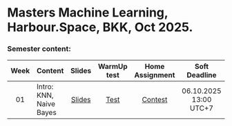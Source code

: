 # Masters Machine Learning, Harbour.Space, BKK, Oct 2025.
### Semester content:

[ContestID_W01]: 
[ContestID_W02]: 
[ContestID_W03]: 
[ContestID_W04]: 
[ContestID_W05]: 
[ContestID_W06]: 
[ContestID_W07]: 
[ContestID_W08]: 
[ContestID_W09]: 
[ContestID_W10]: 

[WarmUp_test_W01]: https://forms.gle/48LBjj9CsAUdK7ru9
[WarmUp_test_W02]: https://forms.gle/
[WarmUp_test_W03]: https://forms.gle/
[WarmUp_test_W04]: https://forms.gle/
[WarmUp_test_W05]: https://forms.gle/
[WarmUp_test_W06]: https://forms.gle/
[WarmUp_test_W07]: https://forms.gle/
[WarmUp_test_W08]: https://forms.gle/
[WarmUp_test_W09]: https://forms.gle/
[WarmUp_test_W10]: https://forms.gle/
[WarmUp_test_W11]: https://forms.gle/

[Slides_W01]: ../master/class01_/BKK.2025.ML.Class01.pdf
[Slides_W02]: ../master/class02_.../BKK.2025.ML.Class02.pdf
[Slides_W03]: ../master/class03_.../BKK.2025.ML.Class03.pdf
[Slides_W04]: ../master/class04_.../BKK.2025.ML.Class04.pdf
[Slides_W05]: ../master/class05_.../BKK.2025.ML.Class05.pdf
[Slides_W06]: ../master/class06_.../BKK.2025.ML.Class06.pdf
[Slides_W07]: ../master/class07_.../BKK.2025.ML.Class07.pdf
[Slides_W08]: ../master/class08_.../BKK.2025.ML.Class08.pdf
[Slides_W09]: ../master/class09_.../BKK.2025.ML.Class09.pdf
[Slides_W10]: ../master/class10_.../BKK.2025.ML.Class10.pdf
[Slides_W11]: ../master/class11_.../BKK.2025.ML.Class11.pdf

| Week   | Content                              | Slides               | WarmUp test             | Home Assignment           | Soft Deadline          |
|:------:|:-------------------------------------|:--------------------:|:-----------------------:|:------------------------:|:----------------------:|
| 01     | Intro: KNN, Naive Bayes              | [Slides][Slides_W01] | [Test][WarmUp_test_W01] | [Contest][ContestID_W01] | 06.10.2025 13:00 UTC+7 |
<!---
| 02     | Linear Regression & Classification   | [Slides][Slides_W02] | [Test][WarmUp_test_W02] | [Contest][ContestID_W02] |                        |
| 03     | SVM & PCA                            | [Slides][Slides_W03] | [Test][WarmUp_test_W03] | [Contest][ContestID_W03] |                        |
| 04     | Trees, Ensembles, Gradient Boosting  | [Slides][Slides_W04] | [Test][WarmUp_test_W04] | [Contest][ContestID_W04] |                        |
| 05     | Unsupervised Learning                | [Slides][Slides_W05] | [Test][WarmUp_test_W05] | [Contest][ContestID_W05] |                        |
| 06     | Introduction to DL & PyTorch         | [Slides][Slides_W06] | [Test][WarmUp_test_W06] | [Contest][ContestID_W06] |                        |
| 07     | NN Regularization                    | [Slides][Slides_W07] | [Test][WarmUp_test_W07] | [Contest][ContestID_W07] |                        |
| 08     | CNNs and Image Processing            | [Slides][Slides_W08] | [Test][WarmUp_test_W08] | [Contest][ContestID_W08] |                        |
| 09     | Unsupervised DL: VAE, C-VAE.         | [Slides][Slides_W09] | [Test][WarmUp_test_W09] | [Contest][ContestID_W09] |                        |
| 10     | Problems in modern Computer Vision   | [Slides][Slides_W10] | [Test][WarmUp_test_W10] | [Contest][ContestID_W10] |                        |
| 11     | Generative Models Overview           | [Slides][Slides_W11] | None                    | None                     | None                   |
| 12     | DL Model Optimization                | [Slides][Slides_W11] | None                    | None                     | None                   |
| 12     | DL Model Deployment                  | [Slides][Slides_W11] | None                    | None                     | None                   |
--->

<!--- Strict deadline for all home assignments is 24.09.2025  09:00 UTC+7. --->

